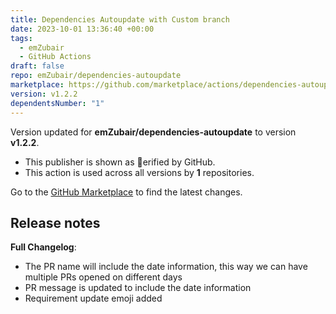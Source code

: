 ```yaml
---
title: Dependencies Autoupdate with Custom branch
date: 2023-10-01 13:36:40 +00:00
tags:
  - emZubair
  - GitHub Actions
draft: false
repo: emZubair/dependencies-autoupdate
marketplace: https://github.com/marketplace/actions/dependencies-autoupdate-with-custom-branch
version: v1.2.2
dependentsNumber: "1"
---
```



Version updated for **emZubair/dependencies-autoupdate** to version **v1.2.2**.
- This publisher is shown as erified by GitHub.
- This action is used across all versions by **1** repositories.

Go to the [GitHub Marketplace](https://github.com/marketplace/actions/dependencies-autoupdate-with-custom-branch) to find the latest changes.

## Release notes

**Full Changelog**: 

- The PR name will include the date information, this way we can have multiple PRs opened on different days
- PR message is updated to include the date information
- Requirement update emoji added
